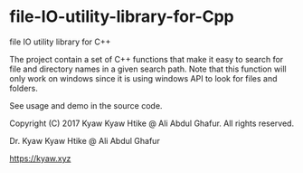 # file-IO-utility-library-for-Cpp
file IO utility library for C++

The project contain a set of C++ functions that make it easy to search for file and directory names in a given search path. Note that this function will only work on windows since it is using windows API to look for files and folders.

See usage and demo in the source code.


Copyright (C) 2017 Kyaw Kyaw Htike @ Ali Abdul Ghafur. All rights reserved.


Dr. Kyaw Kyaw Htike @ Ali Abdul Ghafur



https://kyaw.xyz
